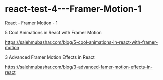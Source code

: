 # react-test-4---Framer-Motion-1
React - Framer Motion - 1

5 Cool Animations in React with Framer Motion

https://salehmubashar.com/blog/5-cool-animations-in-react-with-framer-motion

3 Advanced Framer Motion Effects in React

https://salehmubashar.com/blog/3-advanced-famer-motion-effects-in-react


